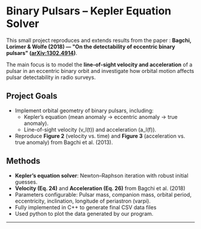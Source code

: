 # Binary Pulsars – Kepler Equation Solver

This small project reproduces and extends results from the paper : 
**Bagchi, Lorimer & Wolfe (2018) — "On the detectability of eccentric binary pulsars" ([arXiv:1302.4914](https://arxiv.org/pdf/1302.4914))**. 

The main focus is to model the **line-of-sight velocity and acceleration** of a pulsar in an eccentric binary orbit and investigate how orbital motion affects pulsar detectability in radio surveys.

##  Project Goals
- Implement orbital geometry of binary pulsars, including:
  - Kepler’s equation (mean anomaly → eccentric anomaly → true anomaly).
  - Line-of-sight velocity \(v_l(t)\) and acceleration \(a_l(f)\).
- Reproduce **Figure 2** (velocity vs. time) and **Figure 3** (acceleration vs. true anomaly) from Bagchi et al. (2013).


##  Methods
- **Kepler’s equation solver**: Newton–Raphson iteration with robust initial guesses.
- **Velocity (Eq. 24)** and **Acceleration (Eq. 26)** from Bagchi et al. (2018)
- Parameters configurable: Pulsar mass, companion mass, orbital period, eccentricity, inclination, longitude of periastron (varpi).
- Fully implemented in C++ to generate final CSV data files 
- Used python to plot the data generated by our program.

---
